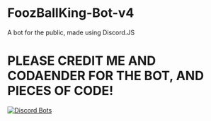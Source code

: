 # FoozBallKing-Bot-v4
A bot for the public, made using Discord.JS

# PLEASE CREDIT ME AND CODAENDER FOR THE BOT, AND PIECES OF CODE!

[![Discord Bots](https://discordbots.org/api/widget/292053219528671233.svg)](https://discordbots.org/bot/292053219528671233)

